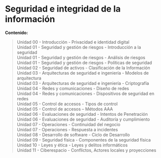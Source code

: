 # Seguridad e integridad de la información  


**Contenido:**

>Unidad 00 - Introducción - Privacidad e identidad digital  
>Unidad 01 - Seguridad y gestión de riesgos - Introducción a la
seguridad  
>Unidad 01 - Seguridad y gestión de riesgos - Análisis de riesgos  
>Unidad 01 - Seguridad y gestión de riesgos - Políticas de seguridad  
>Unidad 02 - Seguridad de activos - Clasificación de la Información  
>Unidad 03 - Arquitecturas de seguridad e ingeniería - Modelos de
arquitectura  
>Unidad 03 - Arquitecturas de seguridad e ingeniería - Criptografía  
>Unidad 04 - Redes y comunicaciones - Diseño de redes  
>Unidad 04 - Redes y comunicaciones - Dispositivos de seguridad en
redes  
>Unidad 05 - Control de accesos - Tipos de control  
>Unidad 05 - Control de accesos – Métodos AAA  
>Unidad 06 - Evaluaciones de seguridad - Intentos de Penetración  
>Unidad 06 - Evaluaciones de seguridad - Auditoría y cumplimiento  
>Unidad 07 - Operaciones - Continuidad del negocio  
>Unidad 07 - Operaciones - Respuesta a incidentes  
>Unidad 08 - Desarrollo de software - Ciclo de Desarrollo  
>Unidad 09 - Seguridad física - Componentes de la seguridad física  
>Unidad 10 - Leyes y ética - Leyes y delitos informáticos  
>Unidad 11 - Ciberespacio - Conflictos, Actores locales y proyecciones  
